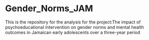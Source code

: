 # Gender_Norms_JAM
This is the repository for the analysis for the project:The impact of psychoeducational intervention on gender norms and mental health outcomes in Jamaican early adolescents over a three-year period
